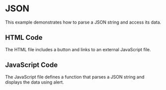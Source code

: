 # JSON

This example demonstrates how to parse a JSON string and access its data.

## HTML Code
The HTML file includes a button and links to an external JavaScript file.

## JavaScript Code
The JavaScript file defines a function that parses a JSON string and displays the data using alert.